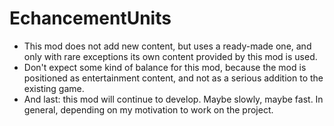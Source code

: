 # EchancementUnits
* This mod does not add new content, but uses a ready-made one, and only with rare exceptions its own content provided by this mod is used.
* Don't expect some kind of balance for this mod, because the mod is positioned as entertainment content, and not as a serious addition to the existing game.
* And last: this mod will continue to develop. Maybe slowly, maybe fast. In general, depending on my motivation to work on the project.
